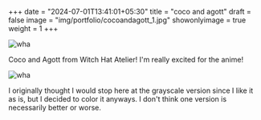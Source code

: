 +++
date = "2024-07-01T13:41:01+05:30"
title = "coco and agott"
draft = false
image = "img/portfolio/cocoandagott_1.jpg"
showonlyimage = true
weight = 1
+++

![wha](/img/portfolio/cocoandagott_1.jpg)

Coco and Agott from Witch Hat Atelier! I'm really excited for the anime!

![wha](/img/extra/cocoandagott_ex0.jpg)

I originally thought I would stop here at the grayscale version since I like it as is, but I decided to color it anyways. I don't think one version is necessarily better or worse.
